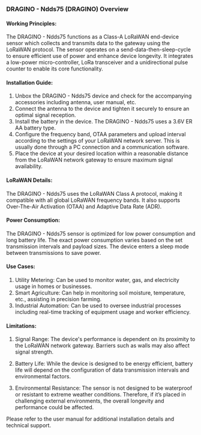 ### DRAGINO - Ndds75 (DRAGINO) Overview

#### Working Principles:

The DRAGINO - Ndds75 functions as a Class-A LoRaWAN end-device sensor which collects and transmits data to the gateway using the LoRaWAN protocol. The sensor operates on a send-data-then-sleep-cycle to ensure efficient use of power and enhance device longevity. It integrates a low-power micro-controller, LoRa transceiver and a unidirectional pulse counter to enable its core functionality.

#### Installation Guide:

1. Unbox the DRAGINO - Ndds75 device and check for the accompanying accessories including antenna, user manual, etc.
2. Connect the antenna to the device and tighten it securely to ensure an optimal signal reception.
3. Install the battery in the device. The DRAGINO - Ndds75 uses a 3.6V ER AA battery type.
4. Configure the frequency band, OTAA parameters and upload interval according to the settings of your LoRaWAN network server. This is usually done through a PC connection and a communication software.
5. Place the device at your desired location within a reasonable distance from the LoRaWAN network gateway to ensure maximum signal availability.

#### LoRaWAN Details:

The DRAGINO - Ndds75 uses the LoRaWAN Class A protocol, making it compatible with all global LoRaWAN frequency bands. It also supports Over-The-Air Activation (OTAA) and Adaptive Data Rate (ADR).

#### Power Consumption:

The DRAGINO - Ndds75 sensor is optimized for low power consumption and long battery life. The exact power consumption varies based on the set transmission intervals and payload sizes. The device enters a sleep mode between transmissions to save power.

#### Use Cases:

1. Utility Metering: Can be used to monitor water, gas, and electricity usage in homes or businesses.
2. Smart Agriculture: Can help in monitoring soil moisture, temperature, etc., assisting in precision farming.
3. Industrial Automation: Can be used to oversee industrial processes including real-time tracking of equipment usage and worker efficiency.

#### Limitations:

1. Signal Range: The device's performance is dependent on its proximity to the LoRaWAN network gateway. Barriers such as walls may also affect signal strength.

2. Battery Life: While the device is designed to be energy efficient, battery life will depend on the configuration of data transmission intervals and environmental factors.

3. Environmental Resistance: The sensor is not designed to be waterproof or resistant to extreme weather conditions. Therefore, if it’s placed in challenging external environments, the overall longevity and performance could be affected.

Please refer to the user manual for additional installation details and technical support.